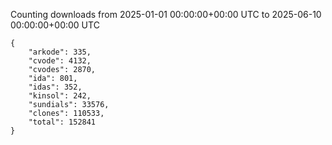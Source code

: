 
Counting downloads from 2025-01-01 00:00:00+00:00 UTC to 2025-06-10 00:00:00+00:00 UTC

```
{
    "arkode": 335,
    "cvode": 4132,
    "cvodes": 2870,
    "ida": 801,
    "idas": 352,
    "kinsol": 242,
    "sundials": 33576,
    "clones": 110533,
    "total": 152841
}
```
